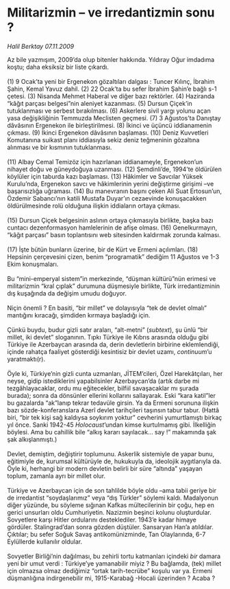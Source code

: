 # Militarizmin – ve irredantizmin sonu ?

*Halil Berktay 07.11.2009*

<div class="taraf_structure_2col_1zq">
<div class="margen_n">



 <p>Az bile yazmışım, 2009’da olup bitenler hakkında. Yıldıray Oğur imdadıma koştu; daha eksiksiz bir liste çıkardı. <br/><br/>(1) 9 Ocak’ta yeni bir Ergenekon gözaltıları dalgası : Tuncer Kılınç, İbrahim Şahin, Kemal Yavuz dahil. (2) 22 Ocak’ta bu sefer İbrahim Şahin’e bağlı s-1 çetesi. (3) Nisanda Mehmet Haberal ve diğer bazı rektörler. (4) Haziranda “kâğıt parçası belgesi”nin aleniyet kazanması. (5) Dursun Çiçek’in tutuklanması ve serbest bırakılması. (6) Askerlere sivil yargı yolunu açan yasa değişikliğinin Temmuzda Meclisten geçmesi. (7) 3 Ağustos’ta Danıştay dâvâsının Ergenekon ile birleştirilmesi. (8) İkinci ve üçüncü iddianamenin çıkması. (9) İkinci Ergenekon dâvâsının başlaması. (10) Deniz Kuvvetleri Komutanına suikast planı iddiasıyla sekiz deniz teğmeninin gözaltına alınması ve bir kısmının tutuklanması. <br/><br/>(11) Albay Cemal Temizöz için hazırlanan iddianameyle, Ergenekon’un nihayet doğu ve güneydoğuya uzanması. (12) Şemdinli’de, 1994’te öldürülen köylüler için taburda kazı başlaması. (13) Hâkimler ve Savcılar Yüksek Kurulu’nda, Ergenekon savcı ve hâkimlerinin yerini değiştirme girişimi –ve başarısızlığa uğraması. (14) Bu manevranın başını çeken Ali Suat Ertosun’un, Özdemir Sabancı’nın katili Mustafa Duyar’ın cezaevinde konuşacakken öldürülmesinde rolü olduğuna ilişkin iddiaların ortaya çıkması. <br/><br/>(15) Dursun Çiçek belgesinin aslının ortaya çıkmasıyla birlikte, başka bazı cuntacı dezenformasyon hamlelerinin de afişe olması. (16) Genelkurmayın, “kâğıt parçası” basın toplantısını web sitesinden kaldırmak zorunda kalması. <br/><br/>(17) İşte bütün bunların üzerine, bir de Kürt ve Ermeni açılımları. (18) Hepsinin çerçevesini çizen, benim “programatik” dediğim 11 Ağustos ve 1-3 Ekim konuşmaları. <br/><br/>Bu “mini-emperyal sistem”in merkezinde, “düşman kültürü”nün erimesi ve militarizmin “kral çıplak” durumuna düşmesiyle birlikte, Türk irredantizminin dış kuşağında da değişim umudu doğuyor. <br/><br/>Niçin önemli ? En basiti, “bir millet” ve dolayısıyla “tek de devlet olmalı” mantığını kıracağı, şimdiden kırmaya başladığı için. <br/><br/>Çünkü buydu, budur gizli satır araları, “alt-metni” (<i>subtext</i>), şu ünlü “bir millet, iki devlet” sloganının. Tıpkı Türkiye ile Kıbrıs arasında olduğu gibi Türkiye ile Azerbaycan arasında da, derin devletlerin birbirine eklemlendiği, içinde rahatça faaliyet gösterdiği kesintisiz bir devlet uzamı, <i>continuum</i>’u yaratmaktı(r). <br/><br/>Öyle ki, Türkiye’nin gizli cunta uzmanları, JİTEM’cileri, Özel Harekâtçıları, her neyse, gidip istediklerini yapabilsinler Azerbaycan’da (artık darbe mi tezgâhlayacaklar, ordu mu eğitecekler, bilfiil savaşacaklar mı şurada burada); sonra da dönsünler ellerini kollarını sallayarak. Eski “kara katil”ler bu gazalarda “ak”lanıp tekrar tedavüle girsin. Ya da Ermeni sorununa ilişkin bazı sözde-konferanslara Azerî devlet tarihçileri taşınsın tabur tabur. (Hattâ biri, “bir tek kişi sağ kaldıysa soykırım yoktur” cevherini yumurtlamıştı birkaç yıl önce. Sanki 1942-45 <i>Holocaust</i>’undan kimse kurtulmamış gibi. İlkelliğin böylesi. Ama bu cahillik bile “alkış kararı sayılacak... say !” makamında şak şak alkışlanmıştı.) <br/><br/>Devlet, demiştim, değiştirir toplumunu. Askerlik sistemiyle de yapar bunu, eğitimiyle de, kurumsal kültürüyle de, hukukuyla da, ideolojik aygıtlarıyla da. Öyle ki, herhangi bir modern devletin belirli bir süre “altında” yaşayan toplum, zamanla ayrı bir millet olur. <br/><br/>Türkiye ve Azerbaycan için de son tahlilde böyle oldu –ama tabii geriye bir de irredantist “soydaşlarımız” veya “dış Türkler” söylemi kaldı. Madalyonun diğer yüzünde, bu söyleme sığınan Kafkas mültecilerinin bir çoğu, hep en gerici unsurları oldu Cumhuriyetin. Nazizmin beşinci kolunu oluşturdular. Sovyetlere karşı Hitler ordularını desteklediler. 1943’e kadar himaye gördüler. Stalingrad’dan sonra gözden düştüler. Sansaryan Han’a atıldılar. Çıktılar; bu sefer Soğuk Savaş antikomünizminde, Tan Olaylarında, 6-7 Eylüllerde kullanılır oldular. <br/><br/>Sovyetler Birliği’nin dağılması, bu zehirli tortu katmanları içindeki <i>bir</i> damara yeni bir umut verdi : Türkiye’ye yamanabilir miyiz ? Bu bağlamda, (tek) millet için olmazsa olmaz dediğimiz “ortak tarih-tecrübe” koşulu var ya. Ermeni düşmanlığına indirgenebilir mi, 1915-Karabağ -Hocali üzerinden ? Acaba ?</p>
<br/>
<br/>
<br/>



<br/>


<div id="taraf_not">
</div>

</div>


</div>
